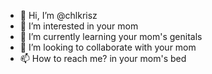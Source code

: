 - 👋 Hi, I’m @chlkrisz
- 👀 I’m interested in your mom
- 🌱 I’m currently learning your mom's genitals
- 💞️ I’m looking to collaborate with your mom
- 📫 How to reach me? in your mom's bed

<!---
chlkrisz/chlkrisz is a ✨ special ✨ repository because its `README.md` (this file) appears on your GitHub profile.
You can click the Preview link to take a look at your changes.
--->
